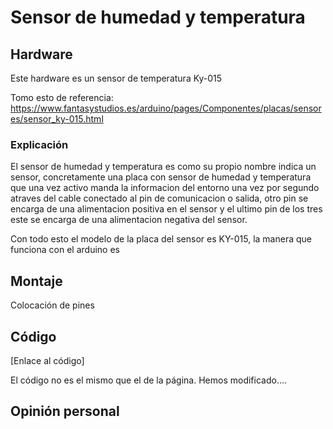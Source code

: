 # Sensor de humedad y temperatura


## Hardware

Este hardware es un sensor de temperatura Ky-015

Tomo esto de referencia:
https://www.fantasystudios.es/arduino/pages/Componentes/placas/sensores/sensor_ky-015.html

### Explicación

El sensor de humedad y temperatura es como su propio nombre indica un sensor, concretamente una placa con sensor de humedad y temperatura que una vez activo manda la informacion del entorno una vez por segundo atraves del cable conectado al pin de comunicacion o salida, otro pin se encarga de una alimentacion positiva en el sensor y el ultimo pin de los tres este se encarga de una alimentacion negativa del sensor.

Con todo esto el modelo de la placa del sensor es KY-015, la manera que funciona con el arduino es 

## Montaje

Colocación de pines


## Código

[Enlace al código]

El código no es el mismo que el de la página. Hemos modificado.... 

## Opinión personal



